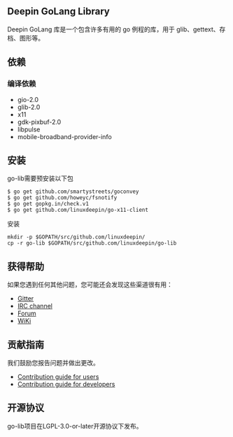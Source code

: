 ## Deepin GoLang Library

Deepin GoLang 库是一个包含许多有用的 go 例程的库，用于 glib、gettext、存档、图形等。

## 依赖


### 编译依赖

* gio-2.0
* glib-2.0
* x11
* gdk-pixbuf-2.0
* libpulse
* mobile-broadband-provider-info

## 安装

go-lib需要预安装以下包

```
$ go get github.com/smartystreets/goconvey
$ go get github.com/howeyc/fsnotify
$ go get gopkg.in/check.v1
$ go get github.com/linuxdeepin/go-x11-client
```

安装

```
mkdir -p $GOPATH/src/github.com/linuxdeepin/
cp -r go-lib $GOPATH/src/github.com/linuxdeepin/go-lib
```

## 获得帮助

如果您遇到任何其他问题，您可能还会发现这些渠道很有用：

* [Gitter](https://gitter.im/orgs/linuxdeepin/rooms)
* [IRC channel](https://webchat.freenode.net/?channels=deepin)
* [Forum](https://bbs.deepin.org/)
* [WiKi](http://wiki.deepin.org/)

## 贡献指南

我们鼓励您报告问题并做出更改。

* [Contribution guide for users](http://wiki.deepin.org/index.php?title=Contribution_Guidelines_for_Users)
* [Contribution guide for developers](http://wiki.deepin.org/index.php?title=Contribution_Guidelines_for_Developers)

## 开源协议

go-lib项目在LGPL-3.0-or-later开源协议下发布。
